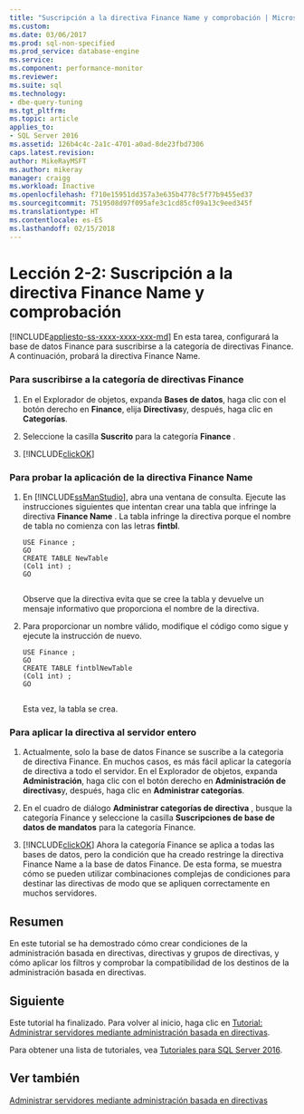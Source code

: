 ```yaml
---
title: "Suscripción a la directiva Finance Name y comprobación | Microsoft Docs"
ms.custom: 
ms.date: 03/06/2017
ms.prod: sql-non-specified
ms.prod_service: database-engine
ms.service: 
ms.component: performance-monitor
ms.reviewer: 
ms.suite: sql
ms.technology:
- dbe-query-tuning
ms.tgt_pltfrm: 
ms.topic: article
applies_to:
- SQL Server 2016
ms.assetid: 126b4c4c-2a1c-4701-a0ad-8de23fbd7306
caps.latest.revision: 
author: MikeRayMSFT
ms.author: mikeray
manager: craigg
ms.workload: Inactive
ms.openlocfilehash: f710e15951dd357a3e635b4778c5f77b9455ed37
ms.sourcegitcommit: 7519508d97f095afe3c1cd85cf09a13c9eed345f
ms.translationtype: HT
ms.contentlocale: es-ES
ms.lasthandoff: 02/15/2018
---
```

# <a name="lesson-2-2---subscribe-to-and-check-the-finance-name-policy"></a>Lección 2-2: Suscripción a la directiva Finance Name y comprobación
[!INCLUDE[appliesto-ss-xxxx-xxxx-xxx-md](../../includes/appliesto-ss-xxxx-xxxx-xxx-md.md)]
En esta tarea, configurará la base de datos Finance para suscribirse a la categoría de directivas Finance. A continuación, probará la directiva Finance Name.  
  
### <a name="to-subscribe-to-the-finance-policy-category"></a>Para suscribirse a la categoría de directivas Finance  
  
1.  En el Explorador de objetos, expanda **Bases de datos**, haga clic con el botón derecho en **Finance**, elija **Directivas**y, después, haga clic en **Categorías**.  
  
2.  Seleccione la casilla **Suscrito** para la categoría **Finance** .  
  
3.  [!INCLUDE[clickOK](../../includes/clickok-md.md)]  
  
### <a name="to-test-the-enforcement-of-the-finance-name-policy"></a>Para probar la aplicación de la directiva Finance Name  
  
1.  En [!INCLUDE[ssManStudio](../../includes/ssmanstudio-md.md)], abra una ventana de consulta. Ejecute las instrucciones siguientes que intentan crear una tabla que infringe la directiva **Finance Name** . La tabla infringe la directiva porque el nombre de tabla no comienza con las letras **fintbl**.  
  
    ```  
    USE Finance ;  
    GO  
    CREATE TABLE NewTable  
    (Col1 int) ;  
    GO  
  
    ```  
  
    Observe que la directiva evita que se cree la tabla y devuelve un mensaje informativo que proporciona el nombre de la directiva.  
  
2.  Para proporcionar un nombre válido, modifique el código como sigue y ejecute la instrucción de nuevo.  
  
    ```  
    USE Finance ;  
    GO  
    CREATE TABLE fintblNewTable  
    (Col1 int) ;  
    GO  
  
    ```  
  
    Esta vez, la tabla se crea.  
  
### <a name="to-apply-the-policy-to-the-whole-server"></a>Para aplicar la directiva al servidor entero  
  
1.  Actualmente, solo la base de datos Finance se suscribe a la categoría de directiva Finance. En muchos casos, es más fácil aplicar la categoría de directiva a todo el servidor. En el Explorador de objetos, expanda **Administración**, haga clic con el botón derecho en **Administración de directivas**y, después, haga clic en **Administrar categorías**.  
  
2.  En el cuadro de diálogo **Administrar categorías de directiva** , busque la categoría Finance y seleccione la casilla **Suscripciones de base de datos de mandatos** para la categoría Finance.  
  
3.  [!INCLUDE[clickOK](../../includes/clickok-md.md)] Ahora la categoría Finance se aplica a todas las bases de datos, pero la condición que ha creado restringe la directiva Finance Name a la base de datos Finance. De esta forma, se muestra cómo se pueden utilizar combinaciones complejas de condiciones para destinar las directivas de modo que se apliquen correctamente en muchos servidores.  
  
## <a name="summary"></a>Resumen  
En este tutorial se ha demostrado cómo crear condiciones de la administración basada en directivas, directivas y grupos de directivas, y cómo aplicar los filtros y comprobar la compatibilidad de los destinos de la administración basada en directivas.  
  
## <a name="next"></a>Siguiente  
Este tutorial ha finalizado. Para volver al inicio, haga clic en [Tutorial: Administrar servidores mediante administración basada en directivas](../../relational-databases/policy-based-management/tutorial-administering-servers-by-using-policy-based-management.md).  
  
Para obtener una lista de tutoriales, vea [Tutoriales para SQL Server 2016](../../sql-server/tutorials-for-sql-server-2016.md).  
  
## <a name="see-also"></a>Ver también  
[Administrar servidores mediante administración basada en directivas](../../relational-databases/policy-based-management/administer-servers-by-using-policy-based-management.md)  
  
  
  
